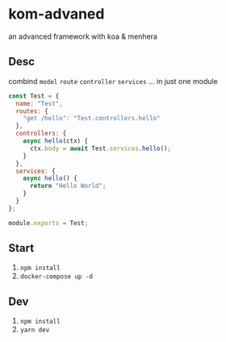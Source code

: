 # kom-advaned

an advanced framework with koa & menhera

## Desc

combind `model` `route` `controller` `services` ... in just one module

```js
const Test = {
  name: "Test",
  routes: {
    "get /hello": "Test.controllers.hello"
  },
  controllers: {
    async hello(ctx) {
      ctx.body = await Test.services.hello();
    }
  },
  services: {
    async hello() {
      return "Hello World";
    }
  }
};

module.exports = Test;
```

## Start

1. `npm install`
2. `docker-compose up -d`

## Dev

1. `npm install`
2. `yarn dev`
